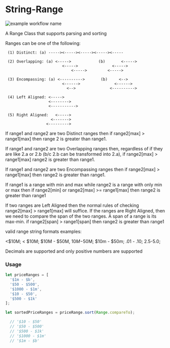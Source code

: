 # String-Range
![example workflow name](https://github.com/erizvi/Range/workflows/build_nodejs_ci/badge.svg)

A Range Class that supports parsing and sorting

Ranges can be one of the following:
  ```
   (1) Distinct: (a) -----><-----><-----><-----><-----
 
   (2) Overlapping: (a) <----->            (b)       <----->
                           <----->               <----->
                               <----->         <----->
   
   (3) Encompassing: (a) <---------->       (b)     <-->
                           <------>               <------>
                             <-->               <---------->
  
   (4) Left Aligned: <----->
                     <-------->
                     <----------->
  
   (5) Right Aligned:   <----->
                      <------->
                    <--------->
   ```     
   If range1 and range2 are two Distinct ranges then if range2[max] > range1[max] then
   range 2 is greater than range1.
  
   If range1 and range2 are two Overlapping ranges then, regardless of if they are
   like 2.a or 2.b (b/c 2.b can be transformed into 2.a), if range2[max] > range1[max]
   range2 is greater than range1.
  
   If range1 and range2 are two Encompassing ranges then if range2[max] > range1[max] then
   range2 is greater than range1.
  
   If range1 is a range with min and max while range2 is a range with only min or max then
   if range2[min] or range2[max] >= range1[max] then range2 is greater than range1
  
  
   If two ranges are Left Aligned then the normal rules of checking range2[max] > range1[max]
   will suffice. If the ranges are Right Aligned, then we need to compare the span of the 
   two ranges. A span of a range is its max-min. if range2[span] > range1[span] then
   range2 is greater than range1
  
   valid range string formats examples:
  
   <$10M; < $10M; $10M - $50M, $10M-$50M; $10m - $50m;
   .01 - .10; 2.5-5.0; 
  
   Decimals are supported and only positive numbers are supported
 
 ### Usage

```javascript
let priceRanges = [
  '$1m - $b',
  '$50 - $500',
  '$1000 - $1m',
  '$10 - $50',
  '$500 - $1k'
];

let sortedPriceRanges = priceRange.sort(Range.compareTo);

  // '$10 - $50'
  // '$50 - $500'
  // '$500 - $1k'
  // '$1000 - $1m'
  // '$1m - $b'
```
  
  
  